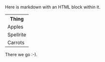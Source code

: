 Here is markdown with an HTML block within it.

<table>
	<tr>
		<th>Thing</th>
	</tr>
	<tr>
		<td>Apples</td>
	</tr>
	<tr>
		<td>Spellrite</td>
	</tr>
	<tr>
		<td>Carrots</td>
	</tr>
</table>

There we go :-).
